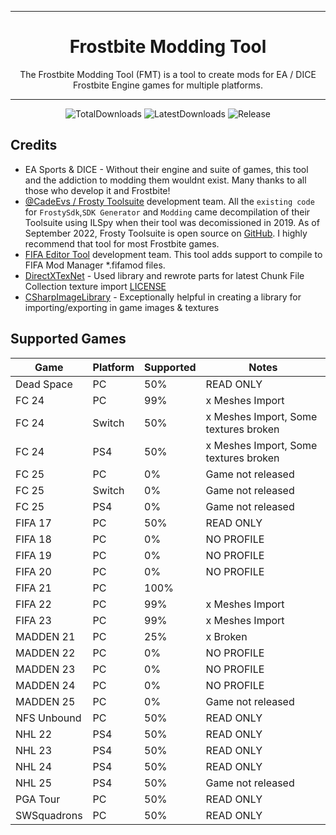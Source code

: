 ﻿<div align=center>

</div>

---

<div align=center style="text-align: center">
  
<h1 style="text-align: center"> Frostbite Modding Tool </h1>
The Frostbite Modding Tool (FMT) is a tool to create mods for EA / DICE Frostbite Engine games for multiple platforms.

</div>

---

<div align="center">

  ![TotalDownloads][downloads-total-shield]
  ![LatestDownloads][downloads-latest-shield]
  ![Release][release-shield]

</div>

<!-- MARKDOWN LINKS & IMAGES -->
[downloads-total-shield]: https://img.shields.io/github/downloads/FMTDev/FMT.Releases/total?style=for-the-badge

[downloads-latest-shield]: https://img.shields.io/github/downloads/FMTDev/FMT.Releases/latest/total?style=for-the-badge

[release-shield]: https://img.shields.io/github/v/release/FMTDev/FMT.Releases?style=for-the-badge

## Credits
- EA Sports & DICE - Without their engine and suite of games, this tool and the addiction to modding them wouldnt exist. Many thanks to all those who develop it and Frostbite!
- [@CadeEvs / Frosty Toolsuite](https://github.com/CadeEvs/FrostyToolsuite) development team. All the `existing code` for `FrostySdk`,`SDK Generator` and `Modding` came decompilation of their Toolsuite using ILSpy when their tool was decomissioned in 2019. As of September 2022, Frosty Toolsuite is open source on [GitHub](https://github.com/CadeEvs/FrostyToolsuite). I highly recommend that tool for most Frostbite games.
- [FIFA Editor Tool](https://www.fifaeditortool.com/) development team. This tool adds support to compile to FIFA Mod Manager *.fifamod files.
- [DirectXTexNet](https://github.com/deng0/DirectXTexNet) - Used library and rewrote parts for latest Chunk File Collection texture import [LICENSE](https://raw.githubusercontent.com/deng0/DirectXTexNet/master/LICENSE)
- [CSharpImageLibrary](https://github.com/KFreon/CSharpImageLibrary) - Exceptionally helpful in creating a library for importing/exporting in game images & textures

## Supported Games

| Game         | Platform     | Supported    | Notes           |
|--------------|--------------|--------------|-----------------|
| Dead Space   | PC           | 50%          | READ ONLY       |
| FC 24        | PC           | 99%          | x Meshes Import |
| FC 24        | Switch       | 50%          | x Meshes Import, Some textures broken |
| FC 24        | PS4          | 50%          | x Meshes Import, Some textures broken |
| FC 25        | PC           | 0%           | Game not released |
| FC 25        | Switch       | 0%           | Game not released |
| FC 25        | PS4          | 0%           | Game not released |
| FIFA 17      | PC           | 50%          | READ ONLY       |
| FIFA 18      | PC           | 0%           | NO PROFILE      |
| FIFA 19      | PC           | 0%           | NO PROFILE      |
| FIFA 20      | PC           | 0%           | NO PROFILE      |
| FIFA 21      | PC           | 100%         |                 |
| FIFA 22      | PC           | 99%          | x Meshes Import |
| FIFA 23      | PC           | 99%          | x Meshes Import |
| MADDEN 21    | PC           | 25%          | x Broken        |
| MADDEN 22    | PC           | 0%           | NO PROFILE      |
| MADDEN 23    | PC           | 0%           | NO PROFILE      |
| MADDEN 24    | PC           | 0%           | NO PROFILE      |
| MADDEN 25    | PC           | 0%           | Game not released |
| NFS Unbound  | PC           | 50%          | READ ONLY       |
| NHL 22       | PS4          | 50%          | READ ONLY       |
| NHL 23       | PS4          | 50%          | READ ONLY       |
| NHL 24       | PS4          | 50%          | READ ONLY       |
| NHL 25       | PS4          | 50%          | Game not released |
| PGA Tour     | PC           | 50%          | READ ONLY       |
| SWSquadrons  | PC           | 50%          | READ ONLY       |

